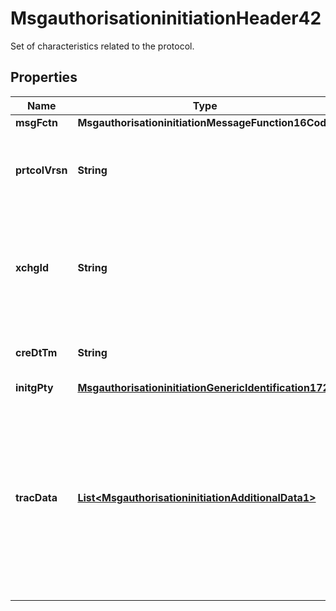 

# MsgauthorisationinitiationHeader42

Set of characteristics related to the protocol.

## Properties

| Name | Type | Description | Notes |
|------------ | ------------- | ------------- | -------------|
|**msgFctn** | **MsgauthorisationinitiationMessageFunction16Code** |  |  [optional] |
|**prtcolVrsn** | **String** | The version of the Mastercard Switch Platform Specifications. |  [optional] |
|**xchgId** | **String** | The identifier of a set of messages exchanged between two parties, usually an Acquirer and an Issuer. |  [optional] |
|**creDtTm** | **String** | The date and time the message was created. |  [optional] |
|**initgPty** | [**MsgauthorisationinitiationGenericIdentification172**](MsgauthorisationinitiationGenericIdentification172.md) |  |  [optional] |
|**tracData** | [**List&lt;MsgauthorisationinitiationAdditionalData1&gt;**](MsgauthorisationinitiationAdditionalData1.md) | Private-use data defined by the message originator to be returned unaltered in any subsequent message.  The data is sent in a name-value pair: Trace Data Name and Trace Data Value. |  [optional] |



